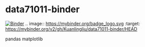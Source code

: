 # data71011-binder

[![Binder](https://mybinder.org/badge_logo.svg)](https://mybinder.org/v2/gh/Kuanlingliu/data71011-binder/HEAD)
.. image:: https://mybinder.org/badge_logo.svg
 :target: https://mybinder.org/v2/gh/Kuanlingliu/data71011-binder/HEAD
 
pandas
matplotlib
